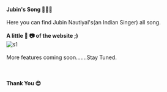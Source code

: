 **Jubin's Song 🎵🎵🎵**
</br></br>
Here you can find Jubin Nautiyal's(an Indian Singer) all song.</br></br>
**A little 📸 📷 of the website ;)**</br>
![s1](https://user-images.githubusercontent.com/76838248/132938589-8b92a29d-ded2-4fff-a18d-88850b18909d.jpeg)
</br></br>
More features coming soon.......Stay Tuned.</br></br></br></br>
**Thank You 😊**



